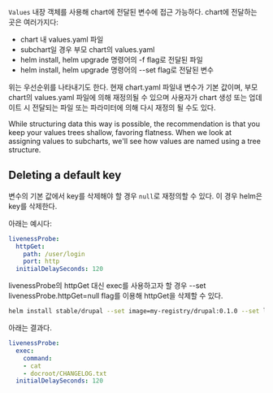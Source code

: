 `Values` 내장 객체를 사용해 chart에 전달된 변수에 접근 가능하다. chart에 전달하는 곳은 여러가지다:

- chart 내 values.yaml 파일
- subchart일 경우 부모 chart의 values.yaml
- helm install, helm upgrade 명령어의 -f flag로 전달된 파일
- helm install, helm upgrade 명령어의 --set flag로 전달된 변수

위는 우선순위를 나타내기도 한다. 현재 chart.yaml 파일내 변수가 기본 값이며, 부모 chart의 values.yaml 파일에 의해 재정의될 수 있으며 사용자가 chart 생성 또는 업데이트 시 전달되는 파일 또는 파라미터에 의해 다시 재정의 될 수도 있다.

While structuring data this way is possible, the recommendation is that you keep your values trees shallow, favoring flatness. When we look at assigning values to subcharts, we'll see how values are named using a tree structure.

## Deleting a default key
변수의 기본 값에서 key를 삭제해야 할 경우 `null`로 재정의할 수 있다. 이 경우 helm은 key를 삭제한다.

아래는 예시다:

``` yaml
livenessProbe:
  httpGet:
    path: /user/login
    port: http
  initialDelaySeconds: 120
```

livenessProbe의 httpGet 대신 exec를 사용하고자 할 경우 --set livenessProbe.httpGet=null flag를 이용해 httpGet을 삭제할 수 있다.

``` bash
helm install stable/drupal --set image=my-registry/drupal:0.1.0 --set livenessProbe.exec.command=[cat,docroot/CHANGELOG.txt] --set livenessProbe.httpGet=null
```

아래는 결과다.

``` yaml
livenessProbe:
  exec:
    command:
    - cat
    - docroot/CHANGELOG.txt
  initialDelaySeconds: 120
```
